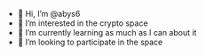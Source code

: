 - 👋 Hi, I’m @abys6
- 👀 I’m interested in the crypto space
- 🌱 I’m currently learning as much as I can about it
- 💞️ I’m looking to participate in the space

<!---
abys6/abys6 is a ✨ special ✨ repository because its `README.md` (this file) appears on your GitHub profile.
You can click the Preview link to take a look at your changes.
--->
